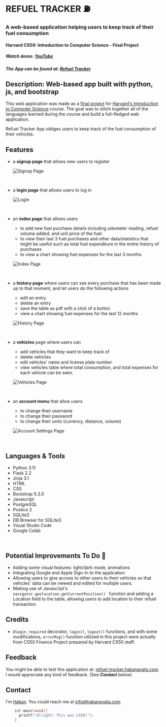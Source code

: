 # REFUEL TRACKER :fuelpump:
### A web-based application helping users to keep track of their fuel consumption
#### Harvard CS50: Introduction to Computer Science - Final Project
##### Watch demo: [YouTube](https://youtu.be/LfjeUgx_3V4)
##### The App can be found at: [Refuel Tracker](https://refuel-tracker.hakanayata.com/login)

## Description: Web-based app built with python, js, and bootstrap

This web application was made as a [final project](https://cs50.harvard.edu/x/2022/project/) for [Harvard's Introduction to Computer Science](https://www.edx.org/course/introduction-computer-science-harvardx-cs50x) course. The goal was to stitch together all of the languages learned during the course and build a full-fledged web application.

Refuel Tracker App obliges users to keep track of the fuel consumption of their vehicles.

## Features

- a **signup page** that allows new users to register


  ![Signup Page](static/gifs/refuel-tracker-signup.gif)
  
<br>

- a **login page** that allows users to log in

  ![Login](static/gifs/refuel-tracker-login.gif)

<br>

- an **index page** that allows users 
  - to add new fuel purchase details including odometer reading, refuel volume added, and unit price of the fuel.
  - to view their last 3 fuel purchases and other data/statistics that might be useful such as total fuel expenditure in the entire history of purchases
  - to view a chart showing fuel expenses for the last 3 months
  

  ![Index Page](static/gifs/refuel-tracker-index.gif)

<br>

- a **history page** where users can see every purchase that has been made up to that moment, and let users do the following actions
  - edit an entry
  - delete an entry
  - save the table as pdf with a click of a button
  - view a chart showing fuel expenses for the last 12 months
  
  ![History Page](static/gifs/refuel-tracker-history.gif)

<br>

- a **vehicles** page where users can
  - add vehicles that they want to keep track of
  - delete vehicles
  - edit vehicles' name and license plate number
  - view vehicles table where total consumption, and total expenses for each vehicle can be seen.

  ![Vehicles Page](static/gifs/refuel-tracker-vehicles.gif)

<br>

- an **account menu** that allow users 
  - to change their username
  - to change their password
  - to change their units (currency, distance, volume)

  ![Account Settings Page](static/gifs/refuel-tracker-account.gif)

<br>
  
## Languages & Tools

- Python 3.11
- Flask 2.2
- Jinja 3.1
- HTML
- CSS
- Bootstrap 5.3.0
- Javascript
- PostgreSQL
- Postico 2
- SQLite3
- DB Browser for SQLite3
- Visual Studio Code
- Google Colab

<br>

## Potential Improvements To Do :crossed_fingers:
- Adding some visual features: light/dark mode, animations
- Integrating Google and Apple Sign-In to the application
- Allowing users to give access to other users to their vehicles so that vehicles' data can be viewed and edited for multiple users.
- Making use of Javascript's `navigator.geolocation.getCurrentPosition() ` function and adding a Location field to the table, allowing users to add location to their refuel transaction.


## Credits
- `@login_required` decorator, `login()`, `logout()` functions, and with some modifications, `errorMsg()` function utilized in this project were actually from CS50 Finance Project prepared by Harvard CS50 staff.

## Feedback
You might be able to test this application at: [refuel-tracker.hakanayata.com](https://refuel-tracker.hakanayata.com).
I would appreciate any kind of feedback. (See ***Contact*** below)


## Contact
I'm [Hakan](https://hakanayata.com). You could reach me at info@hakanayata.com



``` c
    int main(void){
      printf("Alright! This was CS50!");
    }
```
